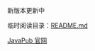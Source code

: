 新版本更新中


临时阅读目录：[README.md](https://github.com/Rodert/JavaPub-Blog/blob/main/docs/posts/all.md)


[JavaPub 官网](https://javapub.net.cn)



